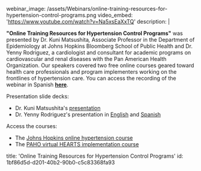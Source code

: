 webinar_image: /assets/Webinars/online-training-resources-for-hypertension-control-programs.png
video_embed: 'https://www.youtube.com/watch?v=Na5xsEaXxTQ'
description: |
  <p><strong>"Online Training Resources for Hypertension Control Programs</strong><strong>"</strong> was presented by Dr. Kuni Matsushita<i>,</i> Associate Professor in the Department of Epidemiology at Johns Hopkins Bloomberg School of Public Health and Dr. Yenny Rodriguez, a cardiologist and consultant for academic programs on cardiovascular and renal diseases with the Pan American Health Organization. Our speakers covered two free online courses geared toward health care professionals and program implementers working on the frontlines of hypertension care<span class="redactor-invisible-space">.<span class="redactor-invisible-space"><i> </i></span>You can access the recording of the webinar in Spanish <strong><a href="https://www.youtube.com/watch?v=gzVpAU_lMr4" target="_blank">here</a></strong>. </span>
  </p>
  <p>Presentation slide decks:
  </p>
  <ul>
  	<li>Dr. Kuni Matsushita's <a href="https://drive.google.com/open?id=1Cqna4s-m5WIKQdySbvYuk8gmJ9D3O8EH" target="_blank">presentation</a> </li>
  	<li>Dr. Yenny Rodriguez's presentation in <a href="https://drive.google.com/file/d/1FFF6FQwmxXKEEwLTu96_okSxld5mqkzW/view?usp=sharing" target="_blank">English</a> and <a href="https://drive.google.com/file/d/1AKQqkaNzKb6ld27PpMhUDakUDEHooosB/view?usp=sharing" target="_blank">Spanish</a></li>
  </ul>
  <p>Access the courses:
  </p>
  <ul>
  	<li>The <a href="https://globalhypertensionathopkins.org/courses" target="_blank">Johns Hopkins online hypertension course</a></li>
  	<li>The <a href="https://www.campusvirtualsp.org/en/course/virtual-course-implementation-hearts-technical-package-primary-health-care" target="_blank">PAHO virtual HEARTS implementation course</a></li>
  </ul>
title: 'Online Training Resources for Hypertension Control Programs'
id: 1bf86d5d-d201-40b2-90b0-c5c83368fa93
